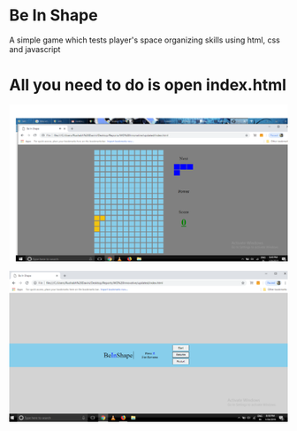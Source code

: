 # Be In Shape
A simple game which tests player's space organizing skills using html, css and javascript
# All you need to do is open index.html


![image](https://github.com/rushabh120/be_in_shape/blob/master/game1.png)

![image](https://github.com/rushabh120/be_in_shape/blob/master/menu.PNG)
